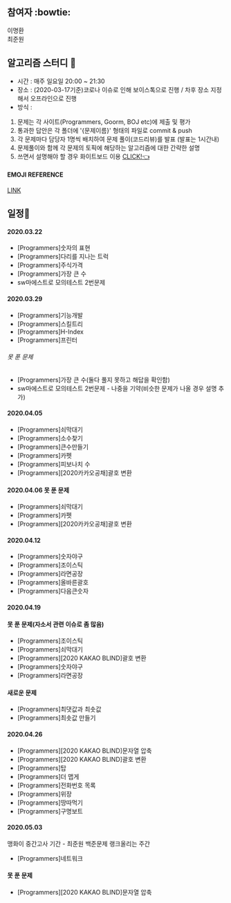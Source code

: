 ## 참여자 :bowtie:
이명환<br>
최준원
## 알고리즘 스터디 :pencil:

 - 시간 : 매주 일요일 20:00 ~ 21:30
 - 장소 : (2020-03-17기준)코로나 이슈로 인해 보이스톡으로 진행 / 차후 장소 지정해서 오프라인으로 진행
 - 방식 :

 1. 문제는 각 사이트(Programmers, Goorm, BOJ etc)에 제출 및 평가
 2. 통과한 답안은 각 폴더에 '{문제이름}' 형태의 파일로 commit & push
 3. 각 문제마다 담당자 1명씩 배치하여 문제 풀이(코드리뷰)를 발표 (발표는 1시간내)
 4. 문제풀이와 함께 각 문제의 토픽에 해당하는 알고리즘에 대한 간략한 설명
 5. 쓰면서 설명해야 할 경우 화이트보드 이용 [CLICK!:point_left:](https://witeboard.com/)

#### EMOJI REFERENCE
[LINK](https://www.webfx.com/tools/emoji-cheat-sheet/)

## 일정:date:
#### 2020.03.22
- [Programmers]숫자의 표현
- [Programmers]다리를 지나는 트럭
- [Programmers]주식가격
- [Programmers]가장 큰 수
- sw마에스트로 모의테스트 2번문제

#### 2020.03.29
- [Programmers]기능개발
- [Programmers]스킬트리
- [Programmers]H-Index
- [Programmers]프린터
###### 못 푼 문제
- [Programmers]가장 큰 수(둘다 풀지 못하고 해답을 확인함)
- sw마에스트로 모의테스트 2번문제 - 나중을 기약(비슷한 문제가 나올 경우 설명 추가)

#### 2020.04.05
- [Programmers]쇠막대기
- [Programmers]소수찾기
- [Programmers]큰수만들기
- [Programmers]카펫
- [Programmers]피보나치 수
- [Programmers][2020카카오공채]괄호 변환

#### 2020.04.06 못 푼 문제
- [Programmers]쇠막대기
- [Programmers]카펫
- [Programmers][2020카카오공채]괄호 변환

#### 2020.04.12
- [Programmers]숫자야구
- [Programmers]조이스틱
- [Programmers]라면공장
- [Programmers]올바른괄호
- [Programmers]다음큰숫자

#### 2020.04.19
#### 못 푼 문제(자소서 관련 이슈로 좀 많음)
- [Programmers]조이스틱
- [Programmers]쇠막대기
- [Programmers][2020 KAKAO BLIND]괄호 변환
- [Programmers]숫자야구
- [Programmers]라면공장
#### 새로운 문제
- [Programmers]최댓값과 최솟값
- [Programmers]최솟값 만들기

#### 2020.04.26
- [Programmers][2020 KAKAO BLIND]문자열 압축
- [Programmers][2020 KAKAO BLIND]괄호 변환
- [Programmers]탑
- [Programmers]더 맵게
- [Programmers]전화번호 목록
- [Programmers]위장
- [Programmers]땅따먹기
- [Programmers]구명보트

#### 2020.05.03
맹화이 중간고사 기간 - 최준원 백준문제 랭크올리는 주간
- [Programmers]네트워크
#### 못 푼 문제
- [Programmers][2020 KAKAO BLIND]문자열 압축